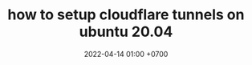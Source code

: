 ---
layout: post
title: how to setup cloudflare tunnels on ubuntu 20.04
date: 2022-04-14 01:00 +0700
modified: 2022-04-13 04:08:47 +07:00
description: how to setup cloudflare tunnel on ubuntu 20.04
tag:
  - ubuntu
  - software
image: 
---